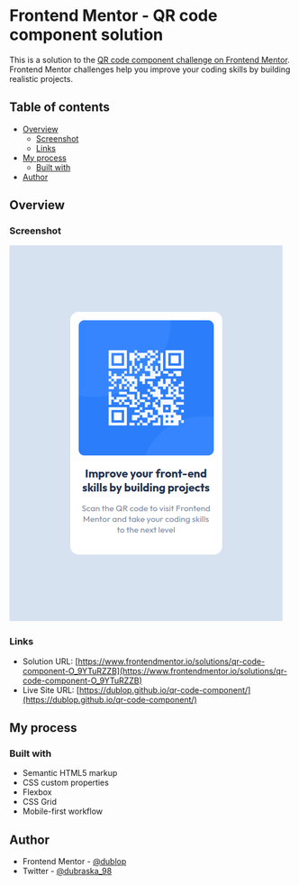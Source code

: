 # Frontend Mentor - QR code component solution

This is a solution to the [QR code component challenge on Frontend Mentor](https://www.frontendmentor.io/challenges/qr-code-component-iux_sIO_H). Frontend Mentor challenges help you improve your coding skills by building realistic projects. 

## Table of contents

- [Overview](#overview)
  - [Screenshot](#screenshot)
  - [Links](#links)
- [My process](#my-process)
  - [Built with](#built-with)
- [Author](#author)


## Overview

### Screenshot

![](./design/screenshot.png)

### Links

- Solution URL: [https://www.frontendmentor.io/solutions/qr-code-component-O_9YTuRZZB](https://www.frontendmentor.io/solutions/qr-code-component-O_9YTuRZZB)
- Live Site URL: [https://dublop.github.io/qr-code-component/](https://dublop.github.io/qr-code-component/)

## My process

### Built with

- Semantic HTML5 markup
- CSS custom properties
- Flexbox
- CSS Grid
- Mobile-first workflow

## Author

- Frontend Mentor - [@dublop](https://www.frontendmentor.io/profile/dublop)
- Twitter - [@dubraska_98](https://www.twitter.com/dubraska_98)